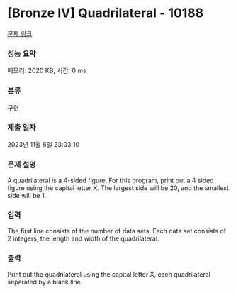 # [Bronze IV] Quadrilateral - 10188 

[문제 링크](https://www.acmicpc.net/problem/10188) 

### 성능 요약

메모리: 2020 KB, 시간: 0 ms

### 분류

구현

### 제출 일자

2023년 11월 6일 23:03:10

### 문제 설명

<p>A quadrilateral is a 4-sided figure. For this program, print out a 4 sided figure using the capital letter X. The largest side will be 20, and the smallest side will be 1.</p>

### 입력 

 <p>The first line consists of the number of data sets. Each data set consists of 2 integers, the length and width of the quadrilateral.</p>

### 출력 

 <p>Print out the quadrilateral using the capital letter X, each quadrilateral separated by a blank line.</p>

